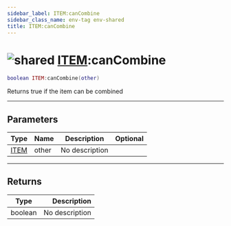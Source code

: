 ```yaml
---
sidebar_label: ITEM:canCombine
sidebar_class_name: env-tag env-shared
title: ITEM:canCombine
---
```


# <img src='/img/wiki/shared.png' alt='shared' data-tag='env-tag' /> [ITEM](../item/README.md):canCombine

```lua
boolean ITEM:canCombine(other)
```

Returns true if the item can be combined<br/>

-----------------
## Parameters

| Type   | Name | Description | Optional |
| ------ | ---- | ----------- | -------: |
| [ITEM](../item/README.md) | other | No description |   |

-----------------
## Returns

| Type   | Description |
| ------ | ----------: |
| boolean | No description |
